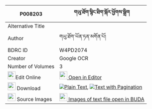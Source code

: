 |P008203|གཡུ་ཐོག་སྙིང་ཐིག་སྐོར་ཕྱོགས་སྒྲིག 
| --- | --- 
|Alternative Title |
|Author| གཡུ་ཐོག་ཡོན་ཏན་མགོན་པོ།
|BDRC ID | W4PD2074
|Creator | Google OCR
|Number of Volumes| 3
|<img width="25" src="https://img.icons8.com/color/25/000000/edit-property.png">Edit Online| [<img width="25" src="https://avatars.githubusercontent.com/u/45091458?s=200&v=4"> Open in Editor](http://editor.openpecha.org/P008203)
|<img width="25" src="https://img.icons8.com/fluent/48/000000/download-2.png"/>  Download | [![](https://img.icons8.com/color/20/000000/txt.png)Plain Text](https://github.com/Openpecha/P008203/releases/download/v2/yutok_nyingtik_kor_chokdrik_plain_P008203.zip), [![](https://img.icons8.com/color/20/000000/txt.png)Text with Pagination](https://github.com/Openpecha/P008203/releases/download/v2/yutok_nyingtik_kor_chokdrik_pages_P008203.zip)
|<img width="25" src="https://img.icons8.com/plasticine/100/000000/pictures-folder.png"/>  Source Images | [<img width="25" src="https://library.bdrc.io/icons/BUDA-small.svg"> Images of text file open in BUDA](https://library.bdrc.io/show/bdr:W4PD2074)